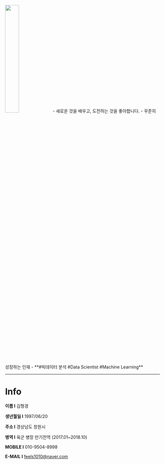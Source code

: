 <img src = "![사아아진](https://user-images.githubusercontent.com/80516711/149958453-c6626784-2c84-4ca5-88fe-7c327b3b2698.jpg)" width="30%" height="30%">
- 새로운 것을 배우고, 도전하는 것을 좋아합니다.
- 꾸준히 성장하는 인재
- **#빅데이터 분석 #Data Scientist  #Machine Learning**


---

# Info

**이름 I** 김형경 

**생년월일 I** 1997/06/20

**주소 I** 경상남도 창원시 

**병역 I**  육군 병장 만기전역 (2017.01~2018.10)

**MOBILE I** 010-9504-8998

**E-MAIL I** feels1010@naver.com
